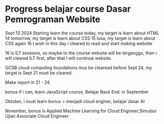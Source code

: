 # Progress belajar course Dasar Pemrograman Website

Sept 13 2024
Starting learn the course
today, my target is learn about HTML
14 tomorrow, my target is learn about CSS
15 lusa, my target is learn about CSS again
16 I wish in this day i cleared to read and start making website

16 is ILT sessions, so maybe to the course website will be terganggu, then i will cleared ILT first, after that I will continue website.

GCSB cloud computing foundations mus be clearead before Sept 24, my target is Sept 21 must be cleared.

Make report in 21 - 24

bonus if i can, learn JavaScript course, Belajar Back End. in September

Oktober, i must learn bonus = menjadi cloud enginer, belajar dasar AI

November, bonus is Applied Machine Learning for Cloud Engineer,Simulasi Ujian Associate Cloud Engineer
